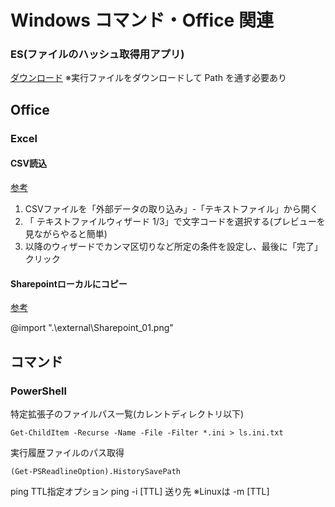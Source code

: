 # Windows コマンド・Office 関連

### ES(ファイルのハッシュ取得用アプリ)

[ダウンロード](https://www.voidtools.com/support/everything/command_line_interface/)
※実行ファイルをダウンロードして Path を通す必要あり

## Office

### Excel

#### CSV読込
[参考](https://global-wing.com/activity/csv_character_code.html)

1. CSVファイルを「外部データの取り込み」-「テキストファイル」から開く
2. 「 テキストファイルウィザード 1/3」で文字コードを選択する(プレビューを見ながらやると簡単)
3. 以降のウィザードでカンマ区切りなど所定の条件を設定し、最後に「完了」クリック

#### Sharepointローカルにコピー

[参考](https://d-spport.jp/memorandum/sharepoint001/)

@import ".\external\Sharepoint_01.png"

## コマンド

### PowerShell

特定拡張子のファイルパス一覧(カレントディレクトリ以下)

```
Get-ChildItem -Recurse -Name -File -Filter *.ini > ls.ini.txt
```

実行履歴ファイルのパス取得

```
(Get-PSReadlineOption).HistorySavePath
```

ping TTL指定オプション
ping -i [TTL] 送り先
※Linuxは -m [TTL]